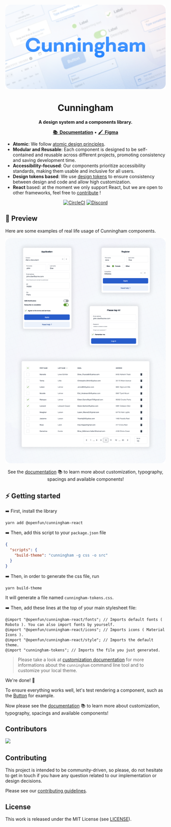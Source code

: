 <div align="center">
  <a href="https://openfun.github.io/cunningham/storybook"><img src="./resources/banner.png" alt="" /></a>
</div>

<div align="center">

# Cunningham

**A design system and a components library.**

<a href="https://openfun.github.io/cunningham/storybook"><b>📚&nbsp;&nbsp;Documentation</b></a> •
<a href="https://www.figma.com/file/JbPT1R6YUFW4oH8jHvH960/DS-Cunningham---PUBLIC?type=design"><b>🖌️&nbsp;&nbsp;Figma</b></a>

</div>

- **Atomic**: We follow [atomic design principles](https://bradfrost.com/blog/post/atomic-web-design/).
- **Modular and Reusable**: Each component is designed to be self-contained and reusable across different projects, promoting consistency and saving development time.
- **Accessibility-focused**: Our components prioritize accessibility standards, making them usable and inclusive for all users.
- **Design tokens based**: We use [design tokens](https://openfun.github.io/cunningham/storybook/?path=/docs/getting-started-customization--docs#what-are-design-tokens-) to ensure consistency between design and code and allow high customization.
- **React** based: at the moment we only support React, but we are open to other frameworks, feel free to [contribute](./CONTRIBUTING.md) !

<div align="center">

[![CircleCI](https://circleci.com/gh/openfun/cunningham/tree/main.svg?style=svg)](https://circleci.com/gh/openfun/cunningham/tree/main)
[![Discord](https://img.shields.io/discord/1082704478463082496?style=flat&logo=discord&label=discord&labelColor=5b61f1&logoColor=white&color=313338)](https://discord.gg/3qjUJjp)

</div>

## 🔎 Preview

Here are some examples of real life usage of Cunningham components.

<a href="https://openfun.github.io/cunningham/storybook"><img src="./resources/examples.png" alt=""/></a>

<div align="center">

See the [documentation](https://openfun.github.io/cunningham/storybook) 📚 to learn more about customization, typography, spacings and available components!

</div>

## ⚡️ Getting started

➡️ First, install the library

```
yarn add @openfun/cunningham-react
```

➡️ Then, add this script to your `package.json` file

```json
{
  "scripts": {
    "build-theme": "cunningham -g css -o src"
  }
}
```

➡️ Then, in order to generate the css file, run

```
yarn build-theme
```

It will generate a file named `cunningham-tokens.css`.

➡️ Then, add these lines at the top of your main stylesheet file:

```
@import "@openfun/cunningham-react/fonts"; // Imports default fonts ( Roboto ). You can also import fonts by yourself.
@import "@openfun/cunningham-react/icons"; // Imports icons ( Material Icons ).
@import "@openfun/cunningham-react/style"; // Imports the default theme.
@import "cunningham-tokens"; // Imports the file you just generated.
```

> Please take a look at [customization documentation](https://openfun.github.io/cunningham/storybook/?path=/docs/getting-started-customization--docs) for more informations about the `cunningham` command line tool and to customize your local theme.

We're done! 🎉

To ensure everything works well, let's test rendering a component, such as the [Button](https://openfun.github.io/cunningham/storybook/?path=/docs/components-button--docs) for example.

Now please see the [documentation](https://openfun.github.io/cunningham/storybook) 📚 to learn more about customization, typography, spacings and available components!

## Contributors

<a href="https://github.com/openfun/cunningham/graphs/contributors">
  <img src="https://contrib.rocks/image?repo=openfun/cunningham" />
</a>

## Contributing

This project is intended to be community-driven, so please, do not hesitate to get in touch if you have any question related to our implementation or design decisions.

Please see our [contributing guidelines](./CONTRIBUTING.md).

## License

This work is released under the MIT License (see [LICENSE](./LICENSE)).
